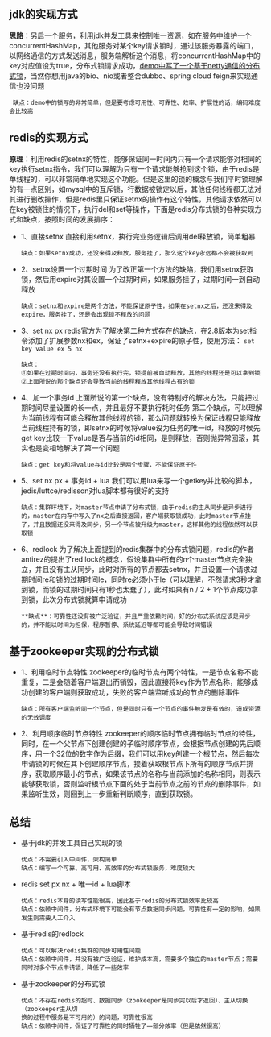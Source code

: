 ## jdk的实现方式

**思路**：另启一个服务，利用jdk并发工具来控制唯一资源，如在服务中维护一个concurrentHashMap，其他服务对某个key请求锁时，通过该服务暴露的端口，以网络通信的方式发送消息，服务端解析这个消息，将concurrentHashMap中的key对应值设为true，分布式锁请求成功，[demo中写了一个基于netty通信的分布式锁](https://links.jianshu.com/go?to=https%3A%2F%2Fgithub.com%2FLiuWillow%2Fdistributed-lock%2Ftree%2Fmaster%2Fsingle-lock-server%2Fsrc%2Fmain%2Fjava%2Fcom%2Flwl%2Fserver)，当然你想用java的bio、nio或者整合dubbo、spring cloud feign来实现通信也没问题

```
 缺点：demo中的锁写的非常简单，但是要考虑可用性、可靠性、效率、扩展性的话，编码难度会比较高
```



## redis的实现方式

**原理**：利用redis的setnx的特性，能够保证同一时间内只有一个请求能够对相同的key执行setnx指令，我们可以理解为只有一个请求能够抢到这个锁，由于redis是单线程的，可以非常简单地实现这个功能。但是这里的锁的概念与我们平时锁理解的有一点区别，如mysql中的互斥锁，行数据被锁定以后，其他任何线程都无法对其进行删改操作，但是redis里只保证setnx的操作有这个特性，其他请求依然可以在key被锁住的情况下，执行del和set等操作，下面是redis分布式锁的各种实现方式和缺点，按照时间的发展排序：

- 1、直接setnx
   直接利用setnx，执行完业务逻辑后调用del释放锁，简单粗暴
   
   ```
   缺点：如果setnx成功，还没来得及释放，服务挂了，那么这个key永远都不会被获取到
   ```

- 2、setnx设置一个过期时间
   为了改正第一个方法的缺陷，我们用setnx获取锁，然后用expire对其设置一个过期时间，如果服务挂了，过期时间一到自动释放
   
   ```
   缺点：setnx和expire是两个方法，不能保证原子性，如果在setnx之后，还没来得及expire，服务挂了，还是会出现锁不释放的问题
   ```
   
- 3、set nx px
   redis官方为了解决第二种方式存在的缺点，在2.8版本为set指令添加了扩展参数nx和ex，保证了setnx+expire的原子性，使用方法：
   `set key value ex 5 nx` 
   
   ```
   缺点：
   ①如果在过期时间内，事务还没有执行完，锁提前被自动释放，其他的线程还是可以拿到锁
   ②上面所说的那个缺点还会导致当前的线程释放其他线程占有的锁
   ```

- 4、加一个事务id
   上面所说的第一个缺点，没有特别好的解决方法，只能把过期时间尽量设置的长一点，并且最好不要执行耗时任务
   第二个缺点，可以理解为当前线程有可能会释放其他线程的锁，那么问题就转换为保证线程只能释放当前线程持有的锁，即setnx的时候将value设为任务的唯一id，释放的时候先get key比较一下value是否与当前的id相同，是则释放，否则抛异常回滚，其实也是变相地解决了第一个问题
   
   ```
   缺点：get key和将value与id比较是两个步骤，不能保证原子性
   ```

- 5、set nx px + 事务id + lua
   我们可以用lua来写一个getkey并比较的脚本，jedis/luttce/redisson对lua脚本都有很好的支持
   
   ```
   缺点：集群环境下，对master节点申请了分布式锁，由于redis的主从同步是异步进行的，master在内存中写入了nx之后直接返回，客户端获取锁成功，此时master节点挂了，并且数据还没来得及同步，另一个节点被升级为master，这样其他的线程依然可以获取锁
   ```

- 6、redlock
   为了解决上面提到的redis集群中的分布式锁问题，redis的作者antirez的提出了red lock的概念，假设集群中所有的n个master节点完全独立，并且没有主从同步，此时对所有的节点都去setnx，并且设置一个请求过期时间re和锁的过期时间le，同时re必须小于le（可以理解，不然请求3秒才拿到锁，而锁的过期时间只有1秒也太蠢了），此时如果有n / 2 + 1个节点成功拿到锁，此次分布式锁就算申请成功
   
   ```
   **缺点**：可靠性还没有被广泛验证，并且严重依赖时间，好的分布式系统应该是异步的，并不能以时间为担保，程序暂停、系统延迟等都可能会导致时间错误
   ```
   
   

## 基于zookeeper实现的分布式锁

- 1、利用临时节点特性
   zookeeper的临时节点有两个特性，一是节点名称不能重复，二是会随着客户端退出而销毁，因此直接将key作为节点名称，能够成功创建的客户端则获取成功，失败的客户端监听成功的节点的删除事件
   
   ```
   缺点：所有客户端监听同一个节点，但是同时只有一个节点的事件触发是有效的，造成资源的无效调度
   ```
   
   
   
- 2、利用顺序临时节点特性
   zookeeper的顺序临时节点拥有临时节点的特性，同时，在一个父节点下创建创建的子临时顺序节点，会根据节点创建的先后顺序，用一个32位的数字作为后缀，我们可以用key创建一个根节点，然后每次申请锁的时候在其下创建顺序节点，接着获取根节点下所有的顺序节点并排序，获取顺序最小的节点，如果该节点的名称与当前添加的名称相同，则表示能够获取锁，否则监听根节点下面的处于当前节点之前的节点的删除事件，如果监听生效，则回到上一步重新判断顺序，直到获取锁。



## 总结

- 基于jdk的并发工具自己实现的锁
   
   ```
   优点：不需要引入中间件，架构简单
   缺点：编写一个可靠、高可用、高效率的分布式锁服务，难度较大
   ```
   
   
   
- redis set px nx + 唯一id + lua脚本
   
   ```
   优点：redis本身的读写性能很高，因此基于redis的分布式锁效率比较高
   缺点：依赖中间件，分布式环境下可能会有节点数据同步问题，可靠性有一定的影响，如果发生则需要人工介入
   ```
   
   
   
- 基于redis的redlock
   
   ```
   优点：可以解决redis集群的同步可用性问题
   缺点：依赖中间件，并没有被广泛验证，维护成本高，需要多个独立的master节点；需要同时对多个节点申请锁，降低了一些效率
   ```
   
   
   
- 基于zookeeper的分布式锁
   
   ```
   优点：不存在redis的超时、数据同步（zookeeper是同步完以后才返回）、主从切换（zookeeper主从切
   换的过程中服务是不可用的）的问题，可靠性很高
   缺点：依赖中间件，保证了可靠性的同时牺牲了一部分效率（但是依然很高）
   ```
   
   